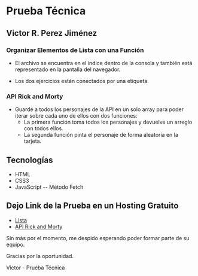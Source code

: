 # Prueba Técnica


## Victor R. Perez Jiménez

### Organizar Elementos de Lista con una Función

- El archivo se encuentra en el índice dentro de la consola y también está representado en la pantalla del navegador.

- Los dos ejercicios están conectados por una etiqueta.

### API Rick and Morty

- Guardé a todos los personajes de la API en un solo array para poder iterar sobre cada uno de ellos con dos funciones:
  - La primera función toma todos los personajes y devuelve un arreglo con todos ellos.
  - La segunda función pinta el personaje de forma aleatoria en la tarjeta.

## Tecnologías

- HTML
- CSS3
- JavaScript
-- Método Fetch

## Dejo Link de la Prueba en un Hosting Gratuito

- [Lista](https://65ca46ce105ed511c4a2ce4b--graceful-blancmange-cbe16e.netlify.app/)
- [API Rick and Morty](https://65ca46ce105ed511c4a2ce4b--graceful-blancmange-cbe16e.netlify.app/rick)

Sin más por el momento, me despido esperando poder formar parte de su equipo.

Gracias por la oportunidad.

Victor - Prueba Técnica
